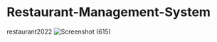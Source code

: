 # Restaurant-Management-System
restaurant2022
![Screenshot (615)](https://github.com/SuLayPhyu02/Restaurant-Management-System/assets/133952028/0226659c-75de-4472-b72b-21aa4ee01e16)

